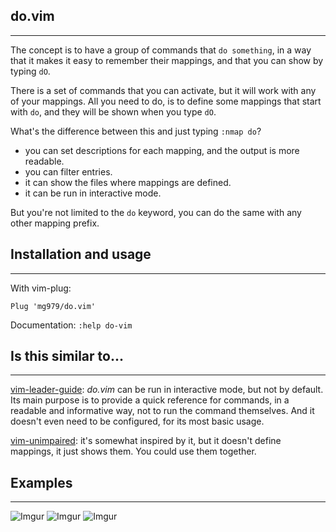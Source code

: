 
## do.vim
------------------------------------------------------------------------------

The concept is to have a group of commands that `do something`, in a way that
it makes it easy to remember their mappings, and that you can show by typing `dO`.

There is a set of commands that you can activate, but it will work with any of
your mappings. All you need to do, is to define some mappings that start with
`do`, and they will be shown when you type `dO`.

What's the difference between this and just typing `:nmap do`?

- you can set descriptions for each mapping, and the output is more readable.
- you can filter entries.
- it can show the files where mappings are defined.
- it can be run in interactive mode.

But you're not limited to the `do` keyword, you can do the same with any other
mapping prefix.


## Installation and usage
------------------------------------------------------------------------------

With vim-plug:
    
    Plug 'mg979/do.vim'

Documentation: `:help do-vim`


## Is this similar to...
------------------------------------------------------------------------------

[vim-leader-guide](https://github.com/hecal3/vim-leader-guide): *do.vim* can be
run in interactive mode, but not by default. Its main purpose is to provide a
quick reference for commands, in a readable and informative way, not to run the
command themselves. And it doesn't even need to be configured, for its most
basic usage.

[vim-unimpaired](https://github.com/tpope/vim-unimpaired): it's somewhat
inspired by it, but it doesn't define mappings, it just shows them. You could
use them together.


## Examples
------------------------------------------------------------------------------

![Imgur](https://i.imgur.com/niOSxSr.png)
![Imgur](https://i.imgur.com/QZvCr1p.png)
![Imgur](https://i.imgur.com/7UkOYZI.png)
